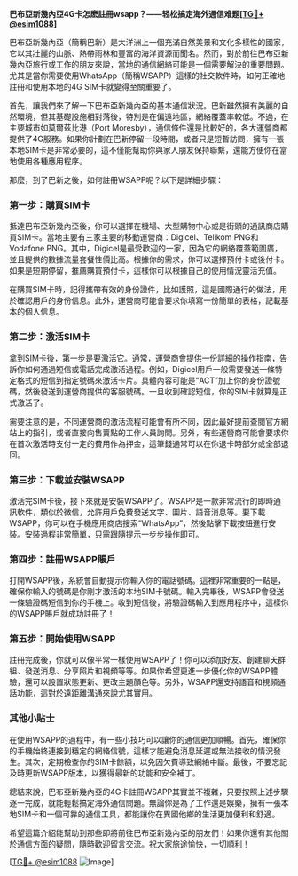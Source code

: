 **巴布亞新幾內亞4G卡怎麽註冊wsapp？——轻松搞定海外通信难题[[TG💪+ @esim1088](https://t.me/s/esim1088)]**

巴布亞新幾內亞（簡稱巴新）是大洋洲上一個充滿自然美景和文化多樣性的國家，它以其壯麗的山脈、熱帶雨林和豐富的海洋資源而聞名。然而，對於前往巴布亞新幾內亞旅行或工作的朋友來說，當地的通信網絡可能是一個需要解決的重要問題。尤其是當你需要使用WhatsApp（簡稱WSAPP）這樣的社交軟件時，如何正確地註冊和使用本地的4G SIM卡就變得至關重要了。

首先，讓我們來了解一下巴布亞新幾內亞的基本通信狀況。巴新雖然擁有美麗的自然環境，但其基礎設施相對落後，特別是在偏遠地區，網絡覆蓋率較低。不過，在主要城市如莫爾茲比港（Port Moresby），通信條件還是比較好的，各大運營商都提供了4G服務。如果你計劃在巴新停留一段時間，或者只是短暫訪問，擁有一張本地SIM卡是非常必要的，這不僅能幫助你與家人朋友保持聯繫，還能方便你在當地使用各種應用程序。

那麼，到了巴新之後，如何註冊WSAPP呢？以下是詳細步驟：

### 第一步：購買SIM卡

抵達巴布亞新幾內亞後，你可以選擇在機場、大型購物中心或是街頭的通訊商店購買SIM卡。當地主要有三家主要的移動運營商：Digicel、Telikom PNG和Vodafone PNG。其中，Digicel是最受歡迎的一家，因為它的網絡覆蓋範圍廣，並且提供的數據流量套餐性價比高。根據你的需求，你可以選擇預付卡或後付卡。如果是短期停留，推薦購買預付卡，這樣你可以根據自己的使用情況靈活充值。

在購買SIM卡時，記得攜帶有效的身份證件，比如護照，這是國際通行的做法，用於確認用戶的身份信息。此外，運營商可能會要求你填寫一份簡單的表格，記載基本的個人信息。

### 第二步：激活SIM卡

拿到SIM卡後，第一步是要激活它。通常，運營商會提供一份詳細的操作指南，告訴你如何通過短信或電話完成激活過程。例如，Digicel用戶一般需要發送一條特定格式的短信到指定號碼來激活卡片。具體內容可能是“ACT”加上你的身份證號碼，然後發送到運營商提供的客服號碼。一旦收到確認短信，你的SIM卡就算是正式激活了。

需要注意的是，不同運營商的激活流程可能會有所不同，因此最好提前查閱官方網站上的指引，或者直接向售賣點的工作人員詢問。另外，有些運營商可能會要求你在首次激活時支付一定的費用作為押金，這筆錢通常可以在你退卡時部分或全部退回。

### 第三步：下載並安裝WSAPP

激活完SIM卡後，接下來就是安裝WSAPP了。WSAPP是一款非常流行的即時通訊軟件，類似於微信，允許用戶免費發送文字、圖片、語音消息等。要下載WSAPP，你可以在手機應用商店搜索“WhatsApp”，然後點擊下載按鈕進行安裝。安裝過程非常簡單，只需跟隨提示一步步操作即可。

### 第四步：註冊WSAPP賬戶

打開WSAPP後，系統會自動提示你輸入你的電話號碼。這裡非常重要的一點是，確保你輸入的號碼是你剛才激活的本地SIM卡號碼。輸入完畢後，WSAPP會發送一條驗證碼短信到你的手機上。收到短信後，將驗證碼輸入到應用程序中，這樣你的WSAPP賬戶就成功註冊了！

### 第五步：開始使用WSAPP

註冊完成後，你就可以像平常一樣使用WSAPP了！你可以添加好友、創建聊天群組、發送消息、分享照片和視頻等等。如果你希望更進一步優化你的WSAPP體驗，還可以設置狀態更新、更改主題顏色等。另外，WSAPP還支持語音和視頻通話功能，這對於遠距離溝通來說尤其實用。

### 其他小貼士

在使用WSAPP的過程中，有一些小技巧可以讓你的通信更加順暢。首先，確保你的手機始終連接到穩定的網絡信號，這樣才能避免消息延遲或無法接收的情況發生。其次，定期檢查你的SIM卡餘額，以免因欠費導致網絡中斷。最後，不要忘記及時更新WSAPP版本，以獲得最新的功能和安全補丁。

總結來說，巴布亞新幾內亞的4G卡註冊WSAPP其實並不複雜，只要按照上述步驟逐一完成，就能輕鬆搞定海外通信問題。無論你是為了工作還是娛樂，擁有一張本地SIM卡和一個可靠的通信工具，都能讓你在異國他鄉的生活更加便利和舒適。

希望這篇介紹能幫助到那些即將前往巴布亞新幾內亞的朋友們！如果你還有其他關於通信方面的疑問，隨時歡迎留言交流。祝大家旅途愉快，一切順利！

[[TG💪+ @esim1088](https://t.me/s/esim1088) ![Image](https://i.postimg.cc/4NQfJmqS/Snipaste-2025-05-13-00-14-12.png)]